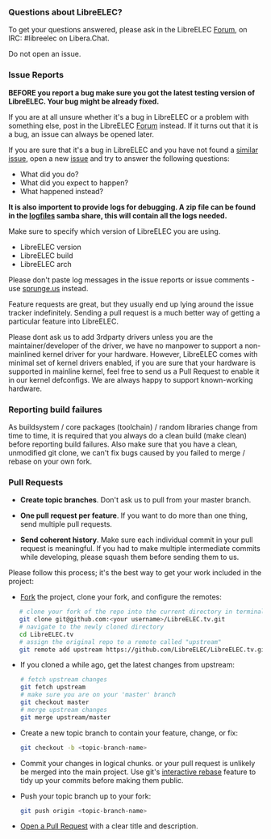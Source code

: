 ### Questions about LibreELEC?

To get your questions answered, please ask in the LibreELEC [Forum], on IRC: 
\#libreelec on Libera.Chat. 

Do not open an issue.

### Issue Reports

**BEFORE you report a bug make sure you got the latest testing version of 
LibreELEC. Your bug might be already fixed.**

If you are at all unsure whether it's a bug in LibreELEC or a problem with 
something else, post in the LibreELEC [Forum] instead. If it turns out that it is
a bug, an issue can always be opened later.

If you are sure that it's a bug in LibreELEC and you have not found a [similar issue], open a new [issue]
and try to answer the following questions:
- What did you do?
- What did you expect to happen?
- What happened instead?

**It is also importent to provide logs for debugging.
A zip file can be found in the [logfiles] samba share, this will contain all the logs needed.**

Make sure to specify which version of LibreELEC you are using.
- LibreELEC version
- LibreELEC build
- LibreELEC arch

Please don't paste log messages in the issue reports or issue comments - use 
[sprunge.us](http://sprunge.us) instead.

Feature requests are great, but they usually end up lying around the issue
tracker indefinitely. Sending a pull request is a much better way of getting a
particular feature into LibreELEC.

Please dont ask us to add 3rdparty drivers unless you are the maintainer/developer of the driver,
we have no manpower to support a non-mainlined kernel driver for your hardware.
However, LibreELEC comes with minimal set of kernel drivers enabled, if you are sure that your hardware
is supported in mainline kernel, feel free to send us a Pull Request to enable it in our
kernel defconfigs. We are always happy to support known-working hardware.

### Reporting build failures

As buildsystem / core packages (toolchain) / random libraries change from time to time, it is required
that you always do a clean build (make clean) before reporting build failures. Also make sure that you
have a clean, unmodified git clone, we can't fix bugs caused by you failed to merge / rebase on
your own fork.

### Pull Requests

- **Create topic branches**. Don't ask us to pull from your master branch.

- **One pull request per feature**. If you want to do more than one thing, send
  multiple pull requests.

- **Send coherent history**. Make sure each individual commit in your pull
  request is meaningful. If you had to make multiple intermediate commits while
  developing, please squash them before sending them to us.

Please follow this process; it's the best way to get your work included in the project:

- [Fork](http://help.github.com/fork-a-repo/) the project, clone your fork,
   and configure the remotes:

```bash
   # clone your fork of the repo into the current directory in terminal
   git clone git@github.com:<your username>/LibreELEC.tv.git
   # navigate to the newly cloned directory
   cd LibreELEC.tv
   # assign the original repo to a remote called "upstream"
   git remote add upstream https://github.com/LibreELEC/LibreELEC.tv.git
   ```

- If you cloned a while ago, get the latest changes from upstream:

   ```bash
   # fetch upstream changes
   git fetch upstream
   # make sure you are on your 'master' branch
   git checkout master
   # merge upstream changes
   git merge upstream/master
   ```

- Create a new topic branch to contain your feature, change, or fix:

   ```bash
   git checkout -b <topic-branch-name>
   ```

- Commit your changes in logical chunks. or your pull request is unlikely
   be merged into the main project. Use git's
   [interactive rebase](https://help.github.com/articles/interactive-rebase)
   feature to tidy up your commits before making them public.

- Push your topic branch up to your fork:

   ```bash
   git push origin <topic-branch-name>
   ```

- [Open a Pull Request](https://help.github.com/articles/using-pull-requests) with a
    clear title and description.

[Forum]: https://forum.libreelec.tv/
[issue]: https://github.com/LibreELEC/LibreELEC.tv/issues
[logfiles]: https://wiki.libreelec.tv/index.php?title=LibreELEC_FAQ#Support_Logs
[similar issue]: https://github.com/LibreELEC/LibreELEC.tv/search?&ref=cmdform&type=Issues
